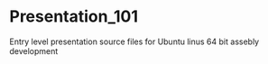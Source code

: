 # Presentation_101
Entry level presentation source files for Ubuntu linus 64 bit assebly development
